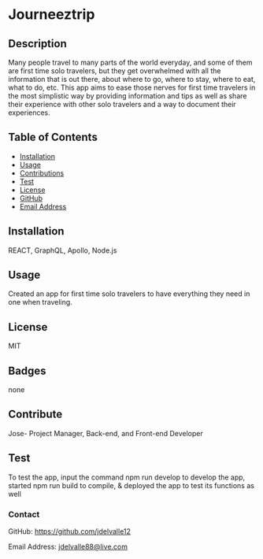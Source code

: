 # Journeeztrip

## Description

Many people travel to many parts of the world everyday, and some of them are first time solo travelers,
but they get overwhelmed with all the information that is out there, about where to go, where to stay,
where to eat, what to do, etc. This app aims to ease those nerves for first time travelers in the most
simplistic way by providing information and tips as well as share their experience with other solo travelers
and a way to document their experiences. 



## Table of Contents


* [Installation](#installation)
* [Usage](#usage)
* [Contributions](#contributions)
* [Test](#tests)
* [License](#license)
* [GitHub](#github)
* [Email Address](#emailaddress)

## Installation

REACT, GraphQL, Apollo, Node.js


## Usage

Created an app for first time solo travelers to have everything they need in one when traveling.


## License

MIT


## Badges

none

## Contribute

Jose- Project Manager, Back-end, and Front-end Developer
 

## Test

To test the app, input the command npm run develop to develop the app, started npm run build to compile, & deployed the app to test its functions as well 


### Contact

GitHub: https://github.com/jdelvalle12

Email Address: jdelvalle88@live.com
